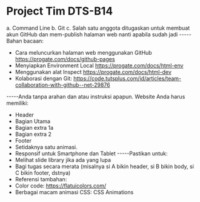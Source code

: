 # Project Tim DTS-B14
a. Command Line
b. Git
c. Salah satu anggota ditugaskan untuk membuat akun GitHub dan mem-publish halaman web nanti apabila sudah jadi
-----Bahan bacaan: 
- Cara meluncurkan halaman web menggunakan GitHub https://progate.com/docs/github-pages
- Menyiapkan Environment Local https://progate.com/docs/html-env
- Menggunakan alat Inspect https://progate.com/docs/html-dev
- Kolaborasi dengan Git: https://code.tutsplus.com/id/articles/team-collaboration-with-github--net-29876

-----Anda tanpa arahan dan atau instruksi apapun. Website Anda harus memiliki:
- Header
- Bagian Utama
- Bagian extra 1a
- Bagian extra 2
- Footer
- Setidaknya satu animasi.
- Responsif untuk Smartphone dan Tablet
-----Pastikan untuk:
- Melihat slide library jika ada yang lupa
- Bagi tugas secara merata (misalnya si A bikin header, si B bikin body, si C bikin footer, dstnya) 
- Referensi tambahan:
- Color code: https://flatuicolors.com/ 
- Berbagai macam animasi CSS: CSS Animations

